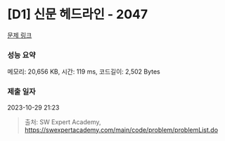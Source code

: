 # [D1] 신문 헤드라인 - 2047 

[문제 링크](https://swexpertacademy.com/main/code/problem/problemDetail.do?contestProbId=AV5QKsLaAy0DFAUq) 

### 성능 요약

메모리: 20,656 KB, 시간: 119 ms, 코드길이: 2,502 Bytes

### 제출 일자

2023-10-29 21:23



> 출처: SW Expert Academy, https://swexpertacademy.com/main/code/problem/problemList.do
